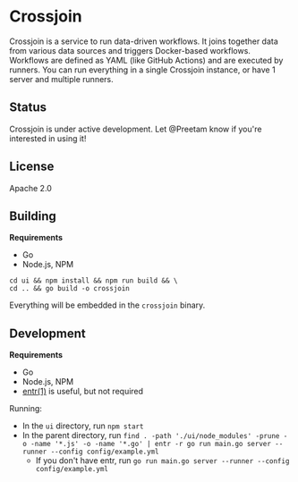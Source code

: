 # Crossjoin

Crossjoin is a service to run data-driven workflows.
It joins together data from various data sources and triggers Docker-based workflows.
Workflows are defined as YAML (like GitHub Actions) and are executed by runners.
You can run everything in a single Crossjoin instance, or have 1 server and multiple
runners.

## Status

Crossjoin is under active development. Let @Preetam know if you're interested in using it!

## License

Apache 2.0

## Building

**Requirements**

- Go
- Node.js, NPM

```
cd ui && npm install && npm run build && \
cd .. && go build -o crossjoin
```

Everything will be embedded in the `crossjoin` binary.

## Development

**Requirements**

- Go
- Node.js, NPM
- [entr(1)](https://eradman.com/entrproject/) is useful, but not required

Running:

- In the `ui` directory, run `npm start`
- In the parent directory, run `find . -path './ui/node_modules' -prune -o -name '*.js' -o -name '*.go' | entr -r go run main.go server --runner --config config/example.yml`
  - If you don't have entr, run `go run main.go server --runner --config config/example.yml`
